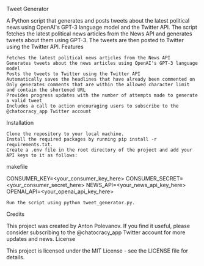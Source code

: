 Tweet Generator

A Python script that generates and posts tweets about the latest political news using OpenAI's GPT-3 language model and the Twitter API. The script fetches the latest political news articles from the News API and generates tweets about them using GPT-3. The tweets are then posted to Twitter using the Twitter API.
Features

    Fetches the latest political news articles from the News API
    Generates tweets about the news articles using OpenAI's GPT-3 language model
    Posts the tweets to Twitter using the Twitter API
    Automatically saves the headlines that have already been commented on
    Only generates comments that are within the allowed character limit and contain the shortened URL
    Provides progress updates with the number of attempts made to generate a valid tweet
    Includes a call to action encouraging users to subscribe to the @chatocracy_app Twitter account

Installation

    Clone the repository to your local machine.
    Install the required packages by running pip install -r requirements.txt.
    Create a .env file in the root directory of the project and add your API keys to it as follows:

makefile

CONSUMER_KEY=<your_consumer_key_here>
CONSUMER_SECRET=<your_consumer_secret_here>
NEWS_API=<your_news_api_key_here>
OPENAI_API=<your_openai_api_key_here>

    Run the script using python tweet_generator.py.

Credits

This project was created by Anton Polevanov. If you find it useful, please consider subscribing to the @chatocracy_app Twitter account for more updates and news.
License

This project is licensed under the MIT License - see the LICENSE file for details.